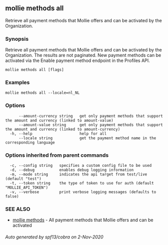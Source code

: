 ## mollie methods all

Retrieve all payment methods that Mollie offers and can be activated by the Organization.

### Synopsis

Retrieve all payment methods that Mollie offers and can be activated by the Organization. 
The results are not paginated. New payment methods can be activated via the Enable payment method 
endpoint in the Profiles API.

```
mollie methods all [flags]
```

### Examples

```
mollie methods all --locale=nl_NL
```

### Options

```
      --amount-currency string   get only payment methods that support the amount and currency (linked to amount-value)
      --amount-value string      get only payment methods that support the amount and currency (linked to amount-currency)
  -h, --help                     help for all
      --locale string            get the payment method name in the corresponding language
```

### Options inherited from parent commands

```
  -c, --config string   specifies a custom config file to be used
  -d, --debug           enables debug logging information
  -m, --mode string     indicates the api target from test/live (default "test")
  -t, --token string    the type of token to use for auth (default "MOLLIE_API_TOKEN")
  -v, --verbose         print verbose logging messages (defaults to false)
```

### SEE ALSO

* [mollie methods](mollie_methods.md)	 - All payment methods that Mollie offers and can be activated

###### Auto generated by spf13/cobra on 2-Nov-2020
